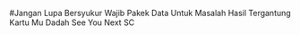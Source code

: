 #Jangan Lupa Bersyukur Wajib Pakek Data Untuk Masalah Hasil Tergantung Kartu Mu 
Dadah See You Next SC

